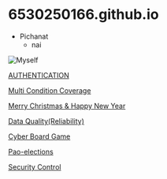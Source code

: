 # 6530250166.github.io
- Pichanat
  - nai

![Myself](image/145610.jpg)

[AUTHENTICATION](authentication)

[Multi Condition Coverage](multi-condition-coverage)

[Merry Christmas & Happy New Year](E-Card)

[Data Quality(Reliability)](reliability.md)

[Cyber Board Game](cyberboardgame.md)

[Pao-elections](pao-elections.md)

[Security Control](security-control.md)
